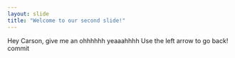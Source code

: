 ```yaml
---
layout: slide
title: "Welcome to our second slide!"
---
```

Hey Carson, give me an ohhhhhh yeaaahhhh
Use the left arrow to go back!
commit
